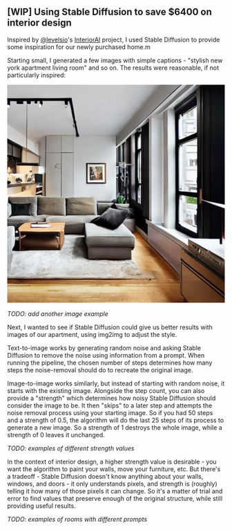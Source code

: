 ## \[WIP\] Using Stable Diffusion to save $6400 on interior design

Inspired by [@levelsio](https://twitter.com/levelsio)'s [InteriorAI](https://interiorai.com/) project, I used Stable Diffusion to provide some inspiration for our newly purchased home.m 

Starting small, I generated a few images with simple captions - "stylish new york apartment living room" and so on. The results were reasonable, if not particularly inspired:

![Generated image with prompt 'new york apartment living room with stylish minimalist interior design'](/docs/assets/images/interior-design/plain-prompt.jpg)

_TODO: add another image example_

Next, I wanted to see if Stable Diffusion could give us better results with images of our apartment, using img2img to adjust the style. 

Text-to-image works by generating random noise and asking Stable Diffusion to remove the noise using information from a prompt. When running the pipeline, the chosen number of steps determines how many steps the noise-removal should do to recreate the original image.

Image-to-image works similarly, but instead of starting with random noise, it starts with the existing image. Alongside the step count, you can also provide a "strength" which determines how noisy Stable Diffusion should consider the image to be. It then "skips" to a later step and attempts the noise removal process using your starting image. So if you had 50 steps and a strength of 0.5, the algorithm will do the last 25 steps of its process to generate a new image. So a strength of 1 destroys the whole image, while a strength of 0 leaves it unchanged.

_TODO: examples of different strength values_

In the context of interior design, a higher strength value is desirable - you want the algorithm to paint your walls, move your furniture, etc. But there's a tradeoff - Stable Diffusion doesn't know anything about your walls, windows, and doors - it only understands pixels, and strength is (roughly) telling it how many of those pixels it can change. So it's a matter of trial and error to find values that preserve enough of the original structure, while still providing useful results.

_TODO: examples of rooms with different prompts_

